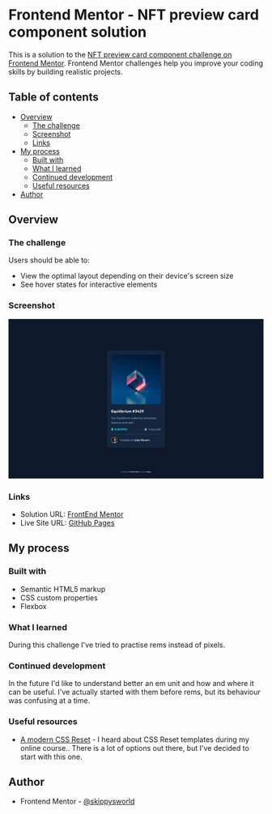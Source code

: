# Frontend Mentor - NFT preview card component solution

This is a solution to the [NFT preview card component challenge on Frontend Mentor](https://www.frontendmentor.io/challenges/nft-preview-card-component-SbdUL_w0U). Frontend Mentor challenges help you improve your coding skills by building realistic projects.

## Table of contents

- [Overview](#overview)
  - [The challenge](#the-challenge)
  - [Screenshot](#screenshot)
  - [Links](#links)
- [My process](#my-process)
  - [Built with](#built-with)
  - [What I learned](#what-i-learned)
  - [Continued development](#continued-development)
  - [Useful resources](#useful-resources)
- [Author](#author)

## Overview

### The challenge

Users should be able to:

- View the optimal layout depending on their device's screen size
- See hover states for interactive elements

### Screenshot

![](./screenshot.png)

### Links

- Solution URL: [FrontEnd Mentor](https://www.frontendmentor.io/solutions/i-might-not-be-a-pixel-perfect-but-im-still-adorable-QOP1WxBiY)
- Live Site URL: [GitHub Pages](https://skippysworld.github.io/NFT-Card-Component/)

## My process

### Built with

- Semantic HTML5 markup
- CSS custom properties
- Flexbox

### What I learned

During this challenge I've tried to practise rems instead of pixels.

### Continued development

In the future I'd like to understand better an em unit and how and where it can be useful. I've actually started with them before rems, but its behaviour was confusing at a time.

### Useful resources

- [A modern CSS Reset](https://piccalil.li/blog/a-modern-css-reset/) - I heard about CSS Reset templates during my online course.. There is a lot of options out there, but I've decided to start with this one.

## Author

- Frontend Mentor - [@skippysworld](https://www.frontendmentor.io/profile/skippysworld)
